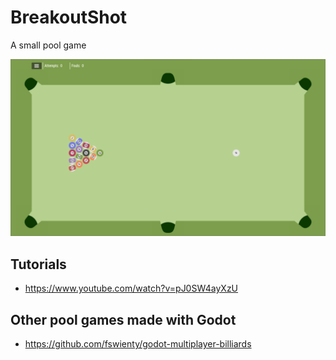 # BreakoutShot
 A small pool game

 ![Table](/screenshots/1_table.png "Table")


## Tutorials
- https://www.youtube.com/watch?v=pJ0SW4ayXzU

## Other pool games made with Godot
- https://github.com/fswienty/godot-multiplayer-billiards